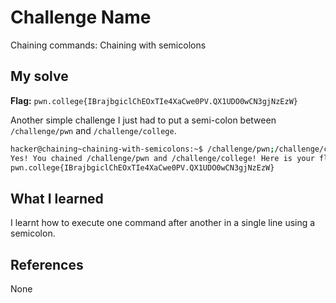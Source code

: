 # Challenge Name
Chaining commands: Chaining with semicolons

## My solve
**Flag:** `pwn.college{IBrajbgiclChEOxTIe4XaCwe0PV.QX1UDO0wCN3gjNzEzW}`

Another simple challenge I just had to put a semi-colon between `/challenge/pwn` and `/challenge/college`.
```bash
hacker@chaining~chaining-with-semicolons:~$ /challenge/pwn;/challenge/college
Yes! You chained /challenge/pwn and /challenge/college! Here is your flag:
pwn.college{IBrajbgiclChEOxTIe4XaCwe0PV.QX1UDO0wCN3gjNzEzW}
```

## What I learned
I learnt how to execute one command after another in a single line using a semicolon.

## References 
None
